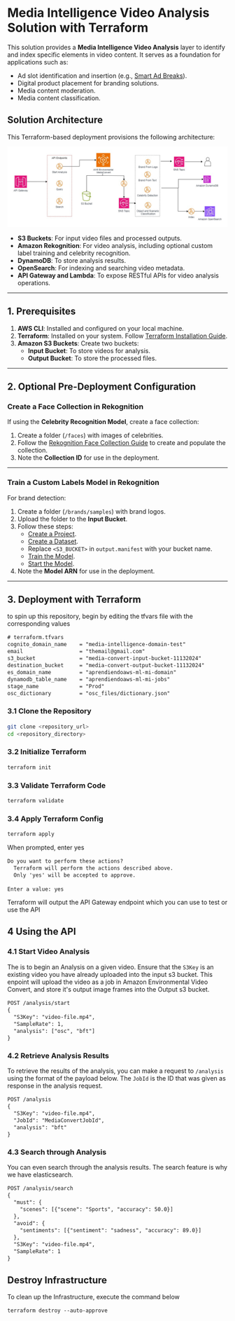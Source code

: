 # Media Intelligence Video Analysis Solution with Terraform

This solution provides a **Media Intelligence Video Analysis** layer to identify and index specific elements in video content. It serves as a foundation for applications such as:

- Ad slot identification and insertion (e.g., [Smart Ad Breaks](https://github.com/aws-samples/aws-smart-ad-breaks)).
- Digital product placement for branding solutions.
- Media content moderation.
- Media content classification.


## Solution Architecture

This Terraform-based deployment provisions the following architecture:

![image](intelligence-in-aws.jpg)

- **S3 Buckets**: For input video files and processed outputs.
- **Amazon Rekognition**: For video analysis, including optional custom label training and celebrity recognition.
- **DynamoDB**: To store analysis results.
- **OpenSearch**: For indexing and searching video metadata.
- **API Gateway and Lambda**: To expose RESTful APIs for video analysis operations.

---

## 1. Prerequisites

1. **AWS CLI**: Installed and configured on your local machine.
2. **Terraform**: Installed on your system. Follow [Terraform Installation Guide](https://developer.hashicorp.com/terraform/tutorials/aws-get-started/install-cli).
3. **Amazon S3 Buckets**: Create two buckets:
   - **Input Bucket**: To store videos for analysis.
   - **Output Bucket**: To store the processed files.

---

## 2. Optional Pre-Deployment Configuration

### Create a Face Collection in Rekognition

If using the **Celebrity Recognition Model**, create a face collection:

1. Create a folder (`/faces`) with images of celebrities.
2. Follow the [Rekognition Face Collection Guide](https://docs.aws.amazon.com/rekognition/latest/dg/collections.html) to create and populate the collection.
3. Note the **Collection ID** for use in the deployment.

---

### Train a Custom Labels Model in Rekognition

For brand detection:

1. Create a folder (`/brands/samples`) with brand logos.
2. Upload the folder to the **Input Bucket**.
3. Follow these steps:
   - [Create a Project](https://docs.aws.amazon.com/rekognition/latest/customlabels-dg/cp-create-project.html).
   - [Create a Dataset](https://docs.aws.amazon.com/rekognition/latest/customlabels-dg/cd-manifest-files.html).
   - Replace `<S3_BUCKET>` in `output.manifest` with your bucket name.
   - [Train the Model](https://docs.aws.amazon.com/rekognition/latest/customlabels-dg/tm-console.html).
   - [Start the Model](https://docs.aws.amazon.com/rekognition/latest/customlabels-dg/rm-run-model.html).
4. Note the **Model ARN** for use in the deployment.

---

## 3. Deployment with Terraform

to spin up this repository, begin by editing the tfvars file with the corresponding values

```
# terraform.tfvars
cognito_domain_name    = "media-intelligence-domain-test"
email                  = "themail@gmail.com"
s3_bucket              = "media-convert-input-bucket-11132024"
destination_bucket     = "media-convert-output-bucket-11132024"
es_domain_name         = "aprendiendoaws-ml-mi-domain"
dynamodb_table_name    = "aprendiendoaws-ml-mi-jobs"
stage_name             = "Prod"
osc_dictionary         = "osc_files/dictionary.json"

```

### 3.1 Clone the Repository

```bash
git clone <repository_url>
cd <repository_directory>
```

### 3.2 Initialize Terraform

```bash
terraform init
```

### 3.3 Validate Terraform Code

```bash
terraform validate
```


### 3.4 Apply Terraform Config

```bash
terraform apply
```

When prompted, enter yes

```
Do you want to perform these actions? 
  Terraform will perform the actions described above.
  Only 'yes' will be accepted to approve.

Enter a value: yes
```
Terraform will output the API Gateway endpoint which you can use to test or use the API

## 4 Using the API

### 4.1 Start Video Analysis
The is to begin an Analysis on a given video. Ensure that the `S3Key` is an existing video you have already uploaded into the input s3 bucket. This enpoint will upload the video as a job in Amazon Environmental Video Convert, and store it's output image frames into the Output s3 bucket.

```
POST /analysis/start
{
  "S3Key": "video-file.mp4",
  "SampleRate": 1,
  "analysis": ["osc", "bft"]
}
```

### 4.2 Retrieve Analysis Results

To retrieve the results of the analysis, you can  make a request to `/analysis` using the format of the payload below. The `JobId` is the ID that was given as response in the analysis request.

```
POST /analysis
{
  "S3Key": "video-file.mp4",
  "JobId": "MediaConvertJobId",
  "analysis": "bft"
}

```

### 4.3 Search through Analysis 

You can even search through the analysis results. The search feature is why we have elasticsearch.

```
POST /analysis/search
{
  "must": {
    "scenes": [{"scene": "Sports", "accuracy": 50.0}]
  },
  "avoid": {
    "sentiments": [{"sentiment": "sadness", "accuracy": 89.0}]
  },
  "S3Key": "video-file.mp4",
  "SampleRate": 1
}

```

## Destroy Infrastructure

To clean up the Infrastructure, execute the command below


```
terraform destroy --auto-approve
```